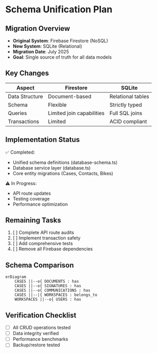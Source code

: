 # Schema Unification Plan

## Migration Overview
- **Original System**: Firebase Firestore (NoSQL)
- **New System**: SQLite (Relational)
- **Migration Date**: July 2025
- **Goal**: Single source of truth for all data models

## Key Changes
| Aspect | Firestore | SQLite |
|--------|-----------|--------|
| Data Structure | Document-based | Relational tables |
| Schema | Flexible | Strictly typed |
| Queries | Limited join capabilities | Full SQL joins |
| Transactions | Limited | ACID compliant |

## Implementation Status
✅ Completed:
- Unified schema definitions (database-schema.ts)
- Database service layer (database.ts)
- Core entity migrations (Cases, Contacts, Bikes)

⚠️ In Progress:
- API route updates
- Testing coverage
- Performance optimization

## Remaining Tasks
1. [ ] Complete API route audits
2. [ ] Implement transaction safety
3. [ ] Add comprehensive tests
4. [ ] Remove all Firebase dependencies

## Schema Comparison
```mermaid
erDiagram
    CASES ||--o{ DOCUMENTS : has
    CASES ||--o{ SIGNATURES : has
    CASES ||--o{ COMMUNICATIONS : has
    CASES ||--|{ WORKSPACES : belongs_to
    WORKSPACES ||--o{ USERS : has
```

## Verification Checklist
- [ ] All CRUD operations tested
- [ ] Data integrity verified
- [ ] Performance benchmarks
- [ ] Backup/restore tested